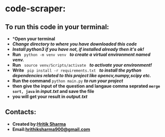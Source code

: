 # code-scraper:
## To run this code in your terminal:
* ***Open your terminal**
* ***Change directory to where you have downloaded this code***
* ***Install python3 if you have not, if installed already then it's ok!***
* **Run**  `  python -m venv venv  ` ***to create a virtual environment named venv.***
* **Run**   `  source venv/Scripts/activate  ` 
***to activate your environment!***
* **Write**   `  pip install -r requirements.txt  ` 
***to install the python dependencies related to this project like opencv,numpy,scipy etc.***
* **Run the command** `python main.py` ***to run your project***
* **then give the input of the question and langaue comma seprated  `merge sort, java` in *input.txt* and save the file**
* **you will get your result in *output.txt***



## Contacts:
* **Created by:[Hritik Sharma](https://github.com/error404compiled)**
* **Email:[hrithiksharma900@gmail.com](https://hrithiksharma900@gmail.com)**